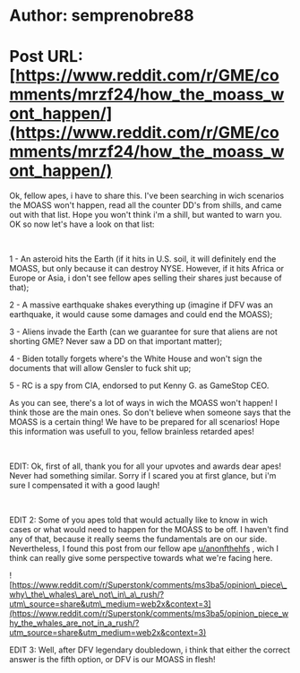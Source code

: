 # Author: semprenobre88
# Post URL: [https://www.reddit.com/r/GME/comments/mrzf24/how_the_moass_wont_happen/](https://www.reddit.com/r/GME/comments/mrzf24/how_the_moass_wont_happen/)


Ok, fellow apes, i have to share this. I've  been searching in wich scenarios the MOASS won't happen, read all the counter DD's from shills, and came out with that list. Hope you won't think i'm a shill, but wanted to warn you. OK so now let's have a look on that list:

&#x200B;

1 - An asteroid hits the Earth (if it hits in U.S. soil, it will definitely end the MOASS, but only because it can destroy NYSE. However, if it hits Africa or Europe or Asia, i don't see fellow apes selling their shares just because of that);

2 - A massive earthquake shakes everything up (imagine if DFV was an earthquake, it would cause some damages and could end the MOASS);

3 - Aliens invade the Earth (can we guarantee for sure that aliens are not shorting GME? Never saw a DD on that important matter);

4 - Biden totally forgets where's the White House and won't sign the documents that will allow Gensler to fuck shit up;

5 - RC is a spy from CIA, endorsed to put Kenny G. as GameStop CEO.

As you can see, there's a lot of ways in wich the MOASS won't happen! I think those are the main ones. So don't believe when someone says that the MOASS is a certain thing! We have to be prepared for all scenarios! Hope this information was usefull to you, fellow brainless retarded apes!

&#x200B;

EDIT: Ok, first of all, thank you for all your upvotes and awards dear apes! Never had something similar. Sorry if I scared you at first glance, but i'm sure I compensated it with a good laugh!

&#x200B;

EDIT 2: Some of you apes told that would actually like to know in wich cases or what would need to happen for the MOASS to be off. I haven't find any of that, because it really seems the fundamentals are on our side. Nevertheless, I found this post from our fellow ape  [u/anonfthehfs](https://www.reddit.com/user/anonfthehfs/) , wich I think can really give some perspective towards what we're facing here.

![https://www.reddit.com/r/Superstonk/comments/ms3ba5/opinion\_piece\_why\_the\_whales\_are\_not\_in\_a\_rush/?utm\_source=share&utm\_medium=web2x&context=3](https://www.reddit.com/r/Superstonk/comments/ms3ba5/opinion_piece_why_the_whales_are_not_in_a_rush/?utm_source=share&utm_medium=web2x&context=3)

EDIT 3: Well, after DFV legendary doubledown, i think that either the correct answer is the fifth option, or DFV is our MOASS in flesh!